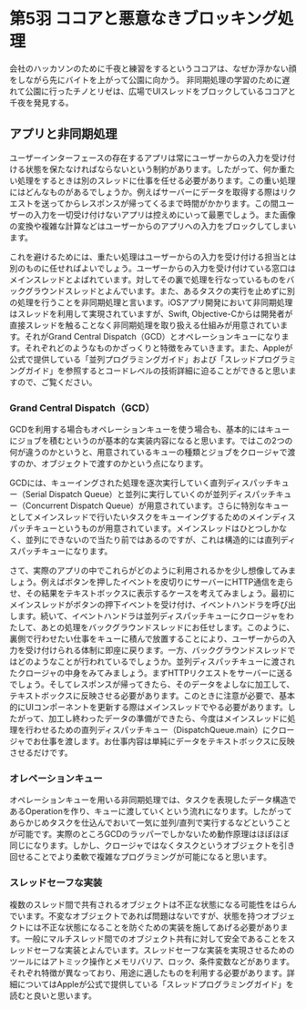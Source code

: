 # 第5羽 ココアと悪意なきブロッキング処理

会社のハッカソンのために千夜と練習をするというココアは、なぜか浮かない顔をしながら先にバイトを上がって公園に向かう。
非同期処理の学習のために遅れて公園に行ったチノとリゼは、広場でUIスレッドをブロックしているココアと千夜を発見する。

## アプリと非同期処理

ユーザーインターフェースの存在するアプリは常にユーザーからの入力を受け付ける状態を保たなければならないという制約があります。したがって、何か重たい処理をするときは別のスレッドに仕事を任せる必要があります。この重い処理にはどんなものがあるでしょうか。例えばサーバーにデータを取得する際はリクエストを送ってからレスポンスが帰ってくるまで時間がかかります。この間ユーザーの入力を一切受け付けないアプリは控えめにいって最悪でしょう。また画像の変換や複雑な計算などはユーザーからのアプリへの入力をブロックしてしまいます。

これを避けるためには、重たい処理はユーザーからの入力を受け付ける担当とは別のものに任せればよいでしょう。ユーザーからの入力を受け付けている窓口はメインスレッドとよばれています。対してその裏で処理を行なっているものをバックグラウンドスレッドとよんでいます。また、あるタスクの実行を止めずに別の処理を行うことを非同期処理と言います。iOSアプリ開発において非同期処理はスレッドを利用して実現されていますが、Swift, Objective-Cからは開発者が直接スレッドを触ることなく非同期処理を取り扱える仕組みが用意されています。それがGrand Central Dispatch（GCD）とオペレーションキューになります。それぞれどのようなものかざっくりと特徴をみていきます。また、Appleが公式で提供している「並列プログラミングガイド」および「スレッドプログラミングガイド」を参照するとコードレベルの技術詳細に迫ることができると思いますので、ご覧ください。

### Grand Central Dispatch（GCD）

GCDを利用する場合もオペレーションキューを使う場合も、基本的にはキューにジョブを積むというのが基本的な実装内容になると思います。ではこの2つの何が違うのかというと、用意されているキューの種類とジョブをクロージャで渡すのか、オブジェクトで渡すのかという点になります。

GCDには、キューイングされた処理を逐次実行していく直列ディスパッチキュー（Serial Dispatch Queue）と並列に実行していくのが並列ディスパッチキュー（Concurrent Dispatch Queue）が用意されています。さらに特別なキューとしてメインスレッドで行いたいタスクをキューイングするためのメインディスパッチキューというものが用意されています。メインスレッドはひとつしかなく、並列にできないので当たり前ではあるのですが、これは構造的には直列ディスパッチキューになります。

さて、実際のアプリの中でこれらがどのように利用されるかを少し想像してみましょう。例えばボタンを押したイベントを皮切りにサーバーにHTTP通信を走らせ、その結果をテキストボックスに表示するケースを考えてみましょう。最初にメインスレッドがボタンの押下イベントを受け付け、イベントハンドラを呼び出します。続いて、イベントハンドラは並列ディスパッチキューにクロージャをわたして、あとの処理をバックグラウンドスレッドにお任せします。このように、裏側で行わせたい仕事をキューに積んで放置することにより、ユーザーからの入力を受け付けられる体制に即座に戻ります。一方、バックグラウンドスレッドではどのようなことが行われているでしょうか。並列ディスパッチキューに渡されたクロージャの中身をみてみましょう。まずHTTPリクエストをサーバーに送るでしょう。そしてレスポンスが帰ってきたら、そのデータをよしなに加工して、テキストボックスに反映させる必要があります。このときに注意が必要で、基本的にUIコンポーネントを更新する際はメインスレッドでやる必要があります。したがって、加工し終わったデータの準備ができたら、今度はメインスレッドに処理を行わせるための直列ディスパッチキュー（DispatchQueue.main）にクロージャでお仕事を渡します。お仕事内容は単純にデータをテキストボックスに反映させるだけです。

### オレペーションキュー

オペレーションキューを用いる非同期処理では、タスクを表現したデータ構造であるOperationを作り、キューに渡していくという流れになります。したがってあらかじめタスクを仕込んでおいて一気に並列/直列で実行するなどということが可能です。実際のところGCDのラッパーでしかないため動作原理はほぼほぼ同じになります。しかし、クロージャではなくタスクというオブジェクトを引き回せることでより柔軟で複雑なプログラミングが可能になると思います。

### スレッドセーフな実装

複数のスレッド間で共有されるオブジェクトは不正な状態になる可能性をはらんでいます。不変なオブジェクトであれば問題はないですが、状態を持つオブジェクトには不正な状態になることを防ぐための実装を施してあげる必要があります。一般にマルチスレッド間でのオブジェクト共有に対して安全であることをスレッドセーフな実装とよんでいます。スレッドセーフな実装を実現させるためのツールにはアトミック操作とメモリバリア、ロック、条件変数などがあります。それぞれ特徴が異なっており、用途に適したものを利用する必要があります。詳細についてはAppleが公式で提供している「スレッドプログラミングガイド」を読むと良いと思います。
